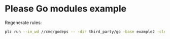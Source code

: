 # Please Go modules example

Regenerate rules:

```bash
plz run --in_wd //cmd/godeps -- -dir third_party/go -base example2 -clean -builtin
```
